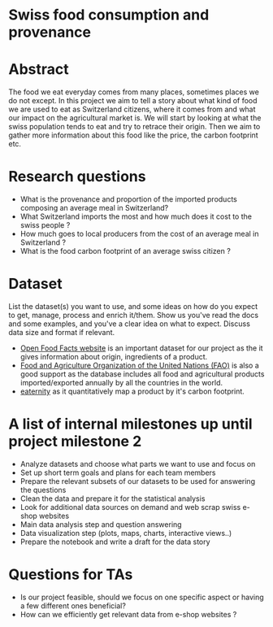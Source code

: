 # Swiss food consumption and provenance

# Abstract
The food we eat everyday comes from many places, sometimes places we do not except. In this project we aim to tell a story about what kind of food we are used to eat as Switzerland citizens, where it comes from and what our impact on the agricultural market is. We will start by looking at what the swiss population tends to eat and try to retrace their origin. Then we aim to gather more information about this food like the price, the carbon footprint etc.

# Research questions
- What is the provenance and proportion of the imported products composing an average meal in Switzerland? 
- What Switzerland imports the most and how much does it cost to the swiss people ?  
- How much goes to local producers from the cost of an average meal in Switzerland ? 
- What is the food carbon footprint of an average swiss citizen ?

# Dataset
List the dataset(s) you want to use, and some ideas on how do you expect to get, manage, process and enrich it/them. Show us you've read the docs and some examples, and you've a clear idea on what to expect. Discuss data size and format if relevant.

 - [Open Food Facts website](https://world.openfoodfacts.org/data) is an important dataset for our project as the it gives information about origin, ingredients of a product.
- [Food and Agriculture Organization of the United Nations (FAO)](https://www.kaggle.com/unitednations/global-food-agriculture-statistics) is also a good support as the  database includes all food and agricultural products imported/exported annually by all the countries in the world.
- [eaternity](https://eaternity.org/foodprint/database) as it quantitatively map a product by it's carbon footprint.

# A list of internal milestones up until project milestone 2
- Analyze datasets and choose what parts we want to use and focus on
- Set up short term goals and plans for each team members 
- Prepare the relevant subsets of our datasets to be used for answering the questions
- Clean the data and prepare it for the statistical analysis
- Look for additional data sources on demand and web scrap swiss e-shop websites
- Main data analysis step and question answering 
- Data visualization step (plots, maps, charts, interactive views..)
- Prepare the notebook and write a draft for the data story 

# Questions for TAs
- Is our project feasible, should we focus on one specific aspect or having a few different ones beneficial?
- How can we efficiently get relevant data from e-shop websites ? 
